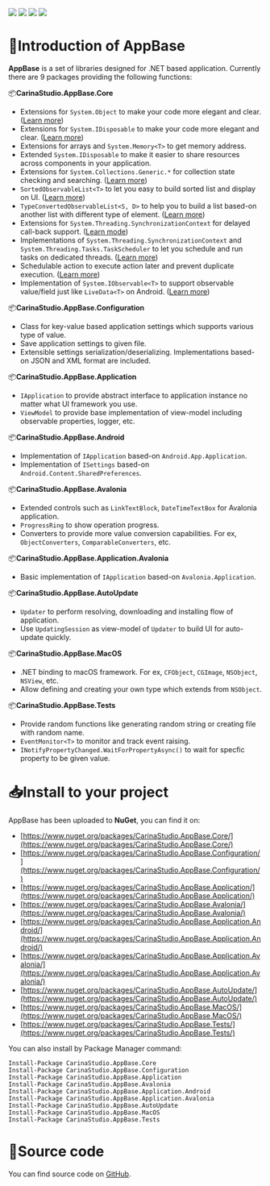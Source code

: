 [![](https://img.shields.io/nuget/v/CarinaStudio.AppBase.Core.svg)](https://www.nuget.org/packages/CarinaStudio.AppBase.Core) 
[![](https://img.shields.io/nuget/vpre/CarinaStudio.AppBase.Core?label=nuget%20%28Pre-Release%29)](https://www.nuget.org/packages/CarinaStudio.AppBase.Core) 
[![](https://img.shields.io/github/license/carina-studio/AppBase)](https://github.com/carina-studio/AppBase/blob/master/LICENSE) 
[![](https://img.shields.io/github/release-date-pre/carina-studio/AppBase)](https://github.com/carina-studio/AppBase/releases) 

# 👋Introduction of AppBase 
**AppBase** is a set of libraries designed for .NET based application. Currently there are 9 packages providing the following functions:

📦**CarinaStudio.AppBase.Core**
- Extensions for ```System.Object``` to make your code more elegant and clear. ([Learn more](articles/object_extensions.md))
- Extensions for ```System.IDisposable``` to make your code more elegant and clear. ([Learn more](articles/disposable_extensions.md))
- Extensions for arrays and ```System.Memory<T>``` to get memory address.
- Extended ```System.IDisposable``` to make it easier to share resources across components in your application.
- Extensions for ```System.Collections.Generic.*``` for collection state checking and searching. ([Learn more](articles/collection_extensions.md))
- ```SortedObservableList<T>``` to let you easy to build sorted list and display on UI. ([Learn more](articles/sorted_observable_list.md))
- ```TypeConvertedObservableList<S, D>``` to help you to build a list based-on another list with different type of element. ([Learn more](articles/type_converted_observable_list.md))
- Extensions for ```System.Threading.SynchronizationContext``` for delayed call-back support. ([Learn mode](articles/threading.md#extensions-for-systemthreadingsynchronizationcontext))
- Implementations of ```System.Threading.SynchronizationContext``` and ```System.Threading.Tasks.TaskScheduler``` to let you schedule and run tasks on dedicated threads. ([Learn more](articles/threading.md#singlethreadsynchronizationcontext))
- Schedulable action to execute action later and prevent duplicate execution. ([Learn more](articles/threading.md#scheduledaction))
- Implementation of ```System.IObservable<T>``` to support observable value/field just like ```LiveData<T>``` on Android. ([Learn more](articles/observable_value.md))

📦**CarinaStudio.AppBase.Configuration**
- Class for key-value based application settings which supports various type of value.
- Save application settings to given file.
- Extensible settings serialization/deserializing. Implementations based-on JSON and XML format are included.

📦**CarinaStudio.AppBase.Application**
- ```IApplication``` to provide abstract interface to application instance no matter what UI framework you use.
- ```ViewModel``` to provide base implementation of view-model including observable properties, logger, etc.

📦**CarinaStudio.AppBase.Android**
- Implementation of ```IApplication``` based-on ```Android.App.Application```.
- Implementation of ```ISettings``` based-on ```Android.Content.SharedPreferences```.

📦**CarinaStudio.AppBase.Avalonia**
- Extended controls such as ```LinkTextBlock```, ```DateTimeTextBox``` for Avalonia application.
- ```ProgressRing``` to show operation progress.
- Converters to provide more value conversion capabilities. For ex, ```ObjectConverters```, ```ComparableConverters```, etc.

📦**CarinaStudio.AppBase.Application.Avalonia**
- Basic implementation of ```IApplication``` based-on ```Avalonia.Application```.

📦**CarinaStudio.AppBase.AutoUpdate**
- ```Updater``` to perform resolving, downloading and installing flow of application.
- Use ```UpdatingSession``` as view-model of ```Updater``` to build UI for auto-update quickly.

📦**CarinaStudio.AppBase.MacOS**
- .NET binding to macOS framework. For ex, ```CFObject```, ```CGImage```, ```NSObject```, ```NSView```, etc.
- Allow defining and creating your own type which extends from ```NSObject```.

📦**CarinaStudio.AppBase.Tests**
- Provide random functions like generating random string or creating file with random name.
- ```EventMonitor<T>``` to monitor and track event raising.
- ```INotifyPropertyChanged.WaitForPropertyAsync()``` to wait for specfic property to be given value.

# 📥Install to your project
AppBase has been uploaded to **NuGet**, you can find it on:
- [https://www.nuget.org/packages/CarinaStudio.AppBase.Core/](https://www.nuget.org/packages/CarinaStudio.AppBase.Core/)
- [https://www.nuget.org/packages/CarinaStudio.AppBase.Configuration/](https://www.nuget.org/packages/CarinaStudio.AppBase.Configuration/)
- [https://www.nuget.org/packages/CarinaStudio.AppBase.Application/](https://www.nuget.org/packages/CarinaStudio.AppBase.Application/)
- [https://www.nuget.org/packages/CarinaStudio.AppBase.Avalonia/](https://www.nuget.org/packages/CarinaStudio.AppBase.Avalonia/)
- [https://www.nuget.org/packages/CarinaStudio.AppBase.Application.Android/](https://www.nuget.org/packages/CarinaStudio.AppBase.Application.Android/)
- [https://www.nuget.org/packages/CarinaStudio.AppBase.Application.Avalonia/](https://www.nuget.org/packages/CarinaStudio.AppBase.Application.Avalonia/)
- [https://www.nuget.org/packages/CarinaStudio.AppBase.AutoUpdate/](https://www.nuget.org/packages/CarinaStudio.AppBase.AutoUpdate/)
- [https://www.nuget.org/packages/CarinaStudio.AppBase.MacOS/](https://www.nuget.org/packages/CarinaStudio.AppBase.MacOS/)
- [https://www.nuget.org/packages/CarinaStudio.AppBase.Tests/](https://www.nuget.org/packages/CarinaStudio.AppBase.Tests/)

You can also install by Package Manager command:
```
Install-Package CarinaStudio.AppBase.Core
Install-Package CarinaStudio.AppBase.Configuration
Install-Package CarinaStudio.AppBase.Application
Install-Package CarinaStudio.AppBase.Avalonia
Install-Package CarinaStudio.AppBase.Application.Android
Install-Package CarinaStudio.AppBase.Application.Avalonia
Install-Package CarinaStudio.AppBase.AutoUpdate
Install-Package CarinaStudio.AppBase.MacOS
Install-Package CarinaStudio.AppBase.Tests
```

# 📁Source code
You can find source code on [GitHub](https://github.com/carina-studio/AppBase).
